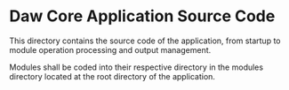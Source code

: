 Daw Core Application Source Code
=====================================

This directory contains the source code of the application, from startup to module operation processing and output management.

Modules shall be coded into their respective directory in the modules directory located at the root directory of the application.
